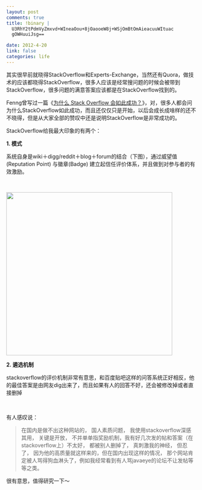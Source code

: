```yaml
--- 
layout: post
comments: true
title: !binary |
  U3RhY2tPdmVyZmxvd+WIneaOou+8jOaooeW8j+WSjOmBtOmAieacuuWItuac
  gOWHuuiJsg==

date: 2012-4-20
link: false
categories: life
---
```

其实很早前就晓得StackOverflow和Experts-Exchange，当然还有Quora，做技术的应该都晓得StackOverflow，很多人应该是经常搜问题的时候会被带到StackOverflow，很多问题的满意答案应该都是在StackOverflow找到的。

Fenng曾写过一篇《<a href="http://www.dbanotes.net/startup/stack_overflow_success.html" target="_blank">为什么 Stack Overflow 会如此成功？</a>》，对，很多人都会问为什么StackOverflow如此成功，而且还仅仅只是开始，以后会成长成啥样的还不不晓得，但是从大家全部的赞叹中还是说明StackOverflow是非常成功的。

StackOverflow给我最大印象的有两个：

<strong>1. 模式</strong>

系统自身是wiki＋digg/reddit＋blog＋forum的结合（下图），通过威望值(Reputation Point) 与徽章(Badge) 建立起信任评价体系，并且做到对参与者的有效激励。

&nbsp;

<img class="alignnone" src="http://sstatic.net/stackoverflow/img/venn-diagram.png" alt="" width="440" height="431" />

<strong>2. 遴选机制</strong>

stackoverflow的评价机制非常有意思，和百度贴吧这样的问答系统正好相反，他的最佳答案是由网友dig出来了，而且如果有人的回答不好，还会被修改掉或者直接删掉

&nbsp;

有人感叹说：
<blockquote>在国内是做不出这种网站的， 国人素质问题， 我使用stackoverflow深感其用， 关键是开放， 不并单单指奖励机制，我有好几次发的帖和答案（在stackoverflow上）不太好， 都被别人删掉了， 真刺激我的神经， 但忍了， 因为他的高质量就这样来的，但在国内出现这样的情况， 那个网站肯定被人骂得狗血淋头了，例如我经常看到有人骂javaeye的论坛不让发帖等等之类。</blockquote>
很有意思，值得研究一下～

&nbsp;

